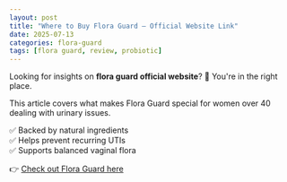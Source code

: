 ```yaml
---
layout: post
title: "Where to Buy Flora Guard — Official Website Link"
date: 2025-07-13
categories: flora-guard
tags: [flora guard, review, probiotic]
---
```


Looking for insights on **flora guard official website**? 🌿 You're in the right place.

This article covers what makes Flora Guard special for women over 40 dealing with urinary issues.

✅ Backed by natural ingredients  
✅ Helps prevent recurring UTIs  
✅ Supports balanced vaginal flora  

👉 [Check out Flora Guard here](https://flora-guard.ca/)

